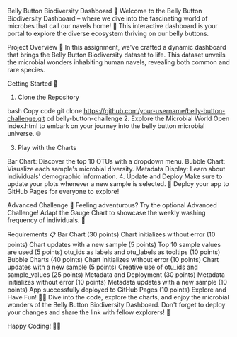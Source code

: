 Belly Button Biodiversity Dashboard 🌌
Welcome to the Belly Button Biodiversity Dashboard – where we dive into the fascinating world of microbes that call our navels home! 🤿 This interactive dashboard is your portal to explore the diverse ecosystem thriving on our belly buttons.

Project Overview 🚀
In this assignment, we've crafted a dynamic dashboard that brings the Belly Button Biodiversity dataset to life. This dataset unveils the microbial wonders inhabiting human navels, revealing both common and rare species.

Getting Started 🏁
1. Clone the Repository

bash
Copy code
git clone https://github.com/your-username/belly-button-challenge.git
cd belly-button-challenge
2. Explore the Microbial World
Open index.html to embark on your journey into the belly button microbial universe. 🌐

3. Play with the Charts

Bar Chart: Discover the top 10 OTUs with a dropdown menu.
Bubble Chart: Visualize each sample's microbial diversity.
Metadata Display: Learn about individuals' demographic information.
4. Update and Deploy
Make sure to update your plots whenever a new sample is selected. 🔄 Deploy your app to GitHub Pages for everyone to explore!

Advanced Challenge 🌟
Feeling adventurous? Try the optional Advanced Challenge! Adapt the Gauge Chart to showcase the weekly washing frequency of individuals. 🚿

Requirements 📋
Bar Chart (30 points)
Chart initializes without error (10 points)
Chart updates with a new sample (5 points)
Top 10 sample values are used (5 points)
otu_ids as labels and otu_labels as tooltips (10 points)
Bubble Charts (40 points)
Chart initializes without error (10 points)
Chart updates with a new sample (5 points)
Creative use of otu_ids and sample_values (25 points)
Metadata and Deployment (30 points)
Metadata initializes without error (10 points)
Metadata updates with a new sample (10 points)
App successfully deployed to GitHub Pages (10 points)
Explore and Have Fun! 🕵️‍♂️
Dive into the code, explore the charts, and enjoy the microbial wonders of the Belly Button Biodiversity Dashboard. Don't forget to deploy your changes and share the link with fellow explorers! 🌟

Happy Coding! 🚀✨
